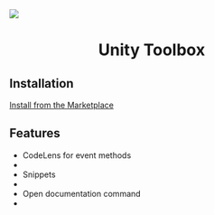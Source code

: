 <img src="https://github.com/pixldev/Unity-Toolbox/blob/main/showcase.gif">
<h1 align="center">Unity Toolbox</h1>
<h2>Installation</h2>
<a href="https://marketplace.visualstudio.com/items?itemName=pixl.unity-toolbox">Install from the Marketplace</a>
<h2>Features</h2>
<ul>
<li>CodeLens for event methods<li>
<li>Snippets<li>
<li>Open documentation command<li>
</ul>
